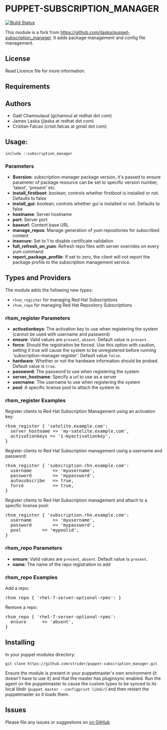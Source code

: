 # PUPPET-SUBSCRIPTION_MANAGER
[![Build Status](https://travis-ci.org/cristifalcas/puppet-subscription_manager.png?branch=master)](https://travis-ci.org/cristifalcas/puppet-subscription_manager)

This module is a fork from https://github.com/jlaska/puppet-subscription_manager. It adds package management and config file management.

## License

Read Licence file for more information.

## Requirements

## Authors
* Gaël Chamoulaud (gchamoul at redhat dot com)
* James Laska (jlaska at redhat dot com)
* Cristian Falcas (cristi.falcas at gmail dot com)

## Usage:

    include ::subscription_manager

### Parameters
- **$version**:                       subscription-manager package version, it's passed to ensure parameter of package resource
                                      can be set to specific version number, 'latest', 'present' etc.
- **install_firstboot**:              boolean; controls whether firstboot is installed or not. Defaults to false
- **install_gui**:                    boolean; controls whether gui is installed or not. Defaults to false
- **hostname**:                       Server hostname
- **port**:                           Server port
- **baseurl**:                        Content base URL
- **manage_repos**:                   Manage generation of yum repositories for subscribed content
- **insecure**:                       Set to 1 to disable certificate validation
- **full_refresh_on_yum**:            Refresh repo files with server overrides on every yum command
- **report_package_profile**:         If set to zero, the client will not report the package profile to
                                      the subscription management service.

## Types and Providers

The module adds the following new types:

* `rhsm_register` for managing Red Hat Subscriptions
* `rhsm_repo`     for managing Red Hat Repository Subscriptions

### rhsm_register Parameters

- **activationkeys**: The activation key to use when registering the system (cannot be used with username and password)
- **ensure**: Valid values are `present`, `absent`. Default value is `present`.
- **force**: Should the registration be forced. Use this option with caution, setting it true will cause the system to be unregistered before running 'subscription-manager register'. Default value `false`.
- **hardware**: Whether or not the hardware information should be probed. Default value is `true`.
- **password**: The password to use when registering the system
- **server_hostname**: Specify a url to use as a server
- **username**: The username to use when registering the system
- **pool**: A specific license pool to attach the system to

### rhsm_register Examples

Register clients to Red Hat Subscription Management using an activation key:

<pre>
rhsm_register { 'satelite.example.com':
  server_hostname => 'my-satelite.example.com',
  activationkeys => '1-myactivationkey',
}
</pre>

Register clients to Red Hat Subscription management using a username and password:

<pre>
rhsm_register { 'subscription.rhn.example.com':
  username        => 'myusername',
  password        => 'mypassword',
  autosubscribe   => true,
  force           => true,
}
</pre>

Register clients to Red Hat Subscription management and attach to a specific license pool:

<pre>
rhsm_register { 'subscription.rhn.example.com':
  username        => 'myusername',
  password        => 'mypassword',
  pool		  => 'mypoolid',
}
</pre>

### rhsm_repo Parameters

- **ensure**: Valid values are `present`, `absent`. Default value is `present`.
- **name**: The name of the repo registration to add

### rhsm_repo Examples

Add a repo:

<pre>
rhsm_repo { 'rhel-7-server-optional-rpms': }
</pre>

Remove a repo:

<pre>
rhsm_repo { 'rhel-7-server-optional-rpms': 
  ensure	  => 'absent',
}
</pre>

## Installing

In your puppet modules directory:

    git clone https://github.com/strider/puppet-subscription_manager.git

Ensure the module is present in your puppetmaster's own environment (it doesn't
have to use it) and that the master has pluginsync enabled.  Run the agent on
the puppetmaster to cause the custom types to be synced to its local libdir
(`puppet master --configprint libdir`) and then restart the puppetmaster so it
loads them.

## Issues

Please file any issues or suggestions on [on GitHub](https://github.com/jlaska/puppet-subscription_manager/issues)

